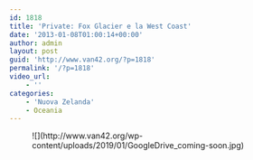 ```yaml
---
id: 1818
title: 'Private: Fox Glacier e la West Coast'
date: '2013-01-08T01:00:14+00:00'
author: admin
layout: post
guid: 'http://www.van42.org/?p=1818'
permalink: '/?p=1818'
video_url:
    - ''
categories:
    - 'Nuova Zelanda'
    - Oceania
---
```


<div class="wp-container-83 wp-block-columns has-2-columns"><div class="wp-container-81 wp-block-column"><figure class="wp-block-image">![](http://www.van42.org/wp-content/uploads/2019/01/GoogleDrive_coming-soon.jpg)</figure></div><div class="wp-container-82 wp-block-column"></div></div>